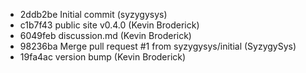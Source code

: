 - 2ddb2be Initial commit (syzygysys)
- c1b7f43 public site v0.4.0 (Kevin Broderick)
- 6049feb discussion.md (Kevin Broderick)
- 98236ba Merge pull request #1 from syzygysys/initial (SyzygySys)
- 19fa4ac version bump (Kevin Broderick)
